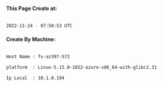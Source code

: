 
   
#### This Page Create at:

```bash

2022-11-24 - 07:50:53 UTC

```

#### Create By Machine:

```bash

Host Name : fv-az397-572

platform  : Linux-5.15.0-1022-azure-x86_64-with-glibc2.31

Ip Local  : 10.1.0.194

```

